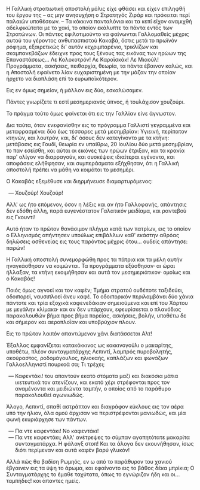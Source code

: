 Η Γαλλική στρατιωτική αποστολή μόλις είχε φθάσει και είχεν επιληφθή του έργου της &ndash; ας μην ανησυχήση ο Στρατηγός
Ζιράρ και πρόκειται περί παλαιών υποθέσεων. &ndash; Τα κόκκινα πανταλόνια και τα κεπί είχον αναμιχθή αδελφικώτατα με το
χακί, το οποίον εκάλυπτε τα πάντα εντός των Στρατώνων. Οι πάντες εφιλοτιμούντο να φαίνωνται Γαλλομαθείς μέχρις αυτού του
γέροντος ανθυπασπιστού Κακαβά, όστις μετά το πρωϊνόν ρόφημα, εξαιρετικώς δι' αυτόν κεχριμπαρένιο, τρικλίζων και
σκαμπανεβάζων έδειχνε προς τους ξένους τας εικόνας των ηρώων της Επαναστάσεως... Λε Κολοκοτρόν! Λε Καραϊσκάκ! Λε Μιαούλ!
Προγράμματα, ασκήσεις, πειθαρχία, θεωρία, τα πάντα έβαινον καλώς, και η Αποστολή εφαίνετο λίαν ευχαριστημένη με την
μάζαν την οποίαν ήρχετο να διαπλάση επί το ευρωπαϊκότερον.

Εις εν όμως σημείον, ή μάλλον εις δύο, εσκαλώσαμεν.

Πάντες γνωρίζετε τι εστί μεσημεριανός ύπνος, ή τουλάχισον χουζούρι.

Το πράγμα τούτο όμως φαίνεται ότι εις την Γαλλίαν είνε άγνωστον.

Δια ταύτα, όταν ενεφανίσθην εις το πρόγραμμα Γαλλιστί γεγραμμένα και μεταφρασμένα: δύο έως τέσσαρες μετά μεσημβρίαν:
Υγιεινή, περίπατον κτηνών, και λουτρόν, και, δι' όσους δεν κατεγίνοντο με τα κτήνη: μετάβασις εις Γουδί, θεωρία εν
υπαίθρω, 20 Ιουλίου δύο μετά μεσημβρίαν, το παν εσείσθη, και αύται αι εικόνες των ηρώων έτριξαν, και τα κρανία παρ'
ολίγον να διαρραγούν, και συσκέψεις ιδιαίτεραι εγένοντο, και αποφάσεις ελήθφησαν, και συμπεράσματα εξήχθησαν, ότι η
Γαλλική αποστολή πρέπει να μάθη να κοιμάται το μεσημέρι.

Ο Κακαβάς εξεμέθυσε και διηρμήνευσε διαμαρτυρόμενος:

<ol style="list-style-type: '&mdash; '">
  <li>Χουζούρ! Χουζούρ!</li>
</ol>

Αλλ' ως ήτο επόμενον, όσον η λέξις και αν ήτο Γαλλοφανής, απάντησις δεν εδόθη άλλη, παρά ευγενέστατον Γαλατικόν
μειδίαμα, και ραντεβού εις Γκουντί!

Αυτό ήταν το πρώτον θανάσιμον πλήγμα κατά των πατρίων, εις το οποίον ο Ελληνισμός απήντησεν υπούλως επιβάλλων καθ'
εκάστην αθρόας δηλώσεις ασθενείας εις τους παρόντας μέχρις ότου... ουδείς απάντησε: παρών!

Η Γαλλική αποστολή συνεμορφώθη προς τα πάτρια και τα μέλη αυτήν ηναγκάσθησαν να κοιμώνται. Τα προγράμματα εξύσθησαν· αι
ώραι ήλλαξαν, τα κτήνη εκοιμήθησαν και αυτά τον μεσημεριάτικον· ομοίως και ο Κακαβάς!

Ποιός όμως αγνοεί και τον καφέν; Τμήμα στρατού ουδέποτε ταξιδεύει, οδοιπορεί, ναυσιπλοεί άνευ καφέ. Το οδοιπορικόν
περιλαμβάνει δύο χάνια πάντοτε και τρία εξοχικά καφενεδάκιαν σημειούμενα και επί του Χάρτου με μεγάλην κλίμακα· και αν
δεν υπάρχουν, εφευρίσκεται ο πλανόδιος παρακολουθών βήμα προς βήμα πορείας, ασκήσεις, βολήν, υποθέτω δε και σήμερον και
αεροπλοΐαν και υποβρύχιον πλουν.

Εις το πρώτον λοιπόν απαντώμενον χάνι διατάσσεται Αλτ!

Έξαλλος εμφανίζεται κατακόκκινος ως κοκκινογούλι ο μακαρίτης, υποθέτω, πλέον συνταγματάρχης Λεπιντί, λαμπρός
πυροβολητής, ακούραστος, ροδομάγουλος, ηλιοκαής, καπλάζων και φωνάζων Γαλλοελληνιστί πουρκοά σα; Τι τρέχει;

<ol style="list-style-type: '&mdash; '">
  <li>
    Καφεντάκι! του απαντούν εκατό στόματα μαζί και διακόσια μάτια ικετευτικά τον ατενίζουν, και εκατό χέρι στρέφονται
    προς τον αναμένοντα και μειδιώντα ταμπήν, ο οποίος από το παράθυρο παρακολουθεί αγωνιωδώς.
  </li>
</ol>

Άλογο, Λεπιντί, σπαθί αστράπτον και διαγράφον κύκλους εις τον αέρα υπό την ήλιον, όλα ομού άρχισαν να περιστρέφονται
μανιωδώς, και μία φωνή εκυριάρχησε των πάντων.

<ol style="list-style-type: '&mdash; '">
  <li>Πα ντε καφεντάκι! Νο καφεντάκι!</li>
  <li>
    Πα ντε καφεντάκι; Αλλ' ανέτρεψες το σύμπαν αγαπητότατε μακαρίτα συνταγματάρχα. Η φάλαγξ στοπ! Και τα άλογα δεν
    εκουνήθησαν, ίσως διότι περίμεναν και αυτά καφέν βαρύ γλυκόν!
  </li>
</ol>

Αλλά πώς θα βαδίση Ρωμηός, εν ω από το παράθυρον του χανιού έβγαινεν εις τα ύψη το άρωμα, και εφαίνοντο εις το βάθος
δέκα μπρίκια; Ο Συνταγματάρχης το έμαθε ταχύτατα, όπως το εγνώριζον ήδη και οι... ταμπήδες! και άπαντες ημείς.

